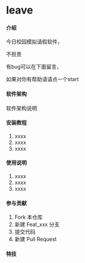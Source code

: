 # leave

#### 介绍
今日校园模拟请假软件，

不担责

有bug可以在下面留言，

如果对你有帮助请请点一个start

#### 软件架构
软件架构说明


#### 安装教程

1.  xxxx
2.  xxxx
3.  xxxx

#### 使用说明

1.  xxxx
2.  xxxx
3.  xxxx

#### 参与贡献

1.  Fork 本仓库
2.  新建 Feat_xxx 分支
3.  提交代码
4.  新建 Pull Request


#### 特技


